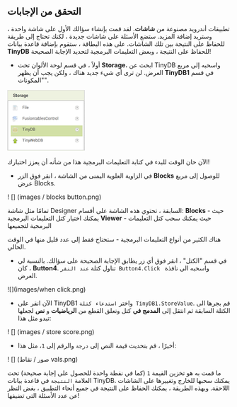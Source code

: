 ## التحقق من الإجابات

تطبيقات أندرويد مصنوعة من **شاشات**. لقد قمت بإنشاء سؤالك الأول على شاشة واحدة ، وستريد إضافة المزيد. ستضع الأسئلة على شاشات جديدة ، لكنك تحتاج إلى طريقة للحفاظ على النتيجة بين تلك الشاشات. على هذه البطاقة ، ستقوم بإضافة قاعدة بيانات **TinyDB** للحفاظ على النتيجة ، وبعض التعليمات البرمجية لتحديد الإجابة الصحيحة!

+ أولاً ، في قسم لوحة الألوان تحت **Storage**، ابحث عن TinyDB واسحبه إلى مربع العرض. لن ترى أي شيء جديد هناك ، ولكن يجب أن يظهر **TinyDB1** في قسم "المكونات".

![](images/tinydb.png)

الآن حان الوقت للبدء في كتابة التعليمات البرمجية هذا من شأنه أن يعزز اختبارك!

+ في الزاوية العلوية اليمنى من الشاشة ، انقر فوق الزر **Blocks** للوصول إلى مربع عرض Blocks.

! [] (images / blocks button.png)

تمامًا مثل شاشة Designer السابقة ، تحتوي هذه الشاشة على أقسام: **Blocks** - حيث يمكنك اختيار كتل التعليمات البرمجية **Viewer** - حيث يمكنك سحب كتل التعليمات البرمجية لتجميعها

هناك الكثير من أنواع التعليمات البرمجية - ستحتاج فقط إلى عدد قليل منها في الوقت الحالي.

+ في قسم "الكتل" ، انقر فوق أي زر يطابق الإجابة الصحيحة على سؤالك. بالنسبة لي ، كان **Button4**. تناول كتلة `عند النقر Button4.Click ` واسحبه الى نافذة العرض.

![](images/when click.png)

+ الآن انقر على TinyDB1 واختر `استدعاء كتلة TinyDB1.StoreValue`. قم بجرها الى الكتلة السابقة ثم انتقل إلى **المدمج في** كتل ونعلق القطع من **الرياضيات** و **نص** لجعلها تبدو مثل هذا:

! [] (images / store score.png)

+ أخيرًا ، قم بتحديث قيمة النص إلى `درجة` والرقم إلى `1`، مثل هذا:

! [] (صور / نقاط vals.png)

ما قمت به هو تخزين القيمة `1` (كما في نقطة واحدة للحصول على إجابة صحيحة) تحت العلامة `النتيجة` في قاعدة بيانات TinyDB. يمكنك سحبها للخارج وتغييرها على الشاشات اللاحقة. وبهذه الطريقة ، يمكنك الحفاظ على النتيجة في جميع أنحاء التطبيق ، بغض النظر عن عدد الأسئلة التي تضيفها!
